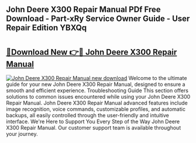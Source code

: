 ## John Deere X300 Repair Manual PDf Free Download - Part-xRy Service Owner Guide - User Repair Edition YBXQq

# <h2><a href="http://bc90231.oget.top/?id=John+Deere+X300+Repair+Manual">🔗Download New 👉🔴 John Deere X300 Repair Manual</a></h2>

[![John Deere X300 Repair Manual new download](https://i.imgur.com/5g1atiW.png)](http://bc90231.oget.top/?id=John+Deere+X300+Repair+Manual)
Welcome to the ultimate guide for your new John Deere X300 Repair Manual, designed to ensure a smooth and efficient experience. Troubleshooting Guide This section offers solutions to common issues encountered while using your John Deere X300 Repair Manual. John Deere X300 Repair Manual advanced features include image recognition, voice commands, customizable profiles, and automatic backups, all easily controlled through the user-friendly and intuitive interface. We're Here to Support You Every Step of the Way John Deere X300 Repair Manual. Our customer support team is available throughout your journey.
